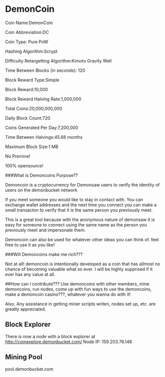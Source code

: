# DemonCoin         
Coin Name:DemonCoin

Coin Abbreviation:DC

Coin Type: Pure PoW

Hashing Algorithm:Scrypt

Difficulty Retargetting Algorithm:Kimoto Gravity Well

Time Between Blocks (in seconds): 120

Block Reward Type:Simple

Block Reward:10,000

Block Reward Halving Rate:1,000,000

Total Coins:20,000,000,000

Daily Block Count:720

Coins Generated Per Day:7,200,000

Time Between Halvings:45.66 months

Maximum Block Size:1 MB

No Premine!

100% opensource!

###What is Demoncoins Purpose??

Demoncoin is a cryptocurrency for Demonsaw users to verify the identity of users on the demonbucket network

If you meet someone you would like to stay in contact with. You can exchange wallet addresses and the next time you connect you can make a small transacton to verify that it is the same person you previously meet.  

This is a great tool because with the anonymous nature of demonsaw it is easy for someone to connect using the same name as the person you previously meet and impersonate them. 

Demoncoin can also be used for whatever other ideas you can think of. feel free to use it as you like!

###Will Demoncoins make me rich???

Not at all!  demoncoin is intentionally developed as a coin that has allmost no chance of becoming valuable what so ever. I will be highly supprised if it ever has any value at all. 

##How can I contribute???
Use demoncoins with other members, mine demoncoins, run nodes, come up with fun ways to use the demoncoins, make a demoncoin casino???, whatever you wanna do with it!

Also, Any assistance in getting miner scripts writen, nodes set up, etc. are greatly appreciated. 

## Block Explorer
There is now a node with a block explorer at http://coinexplore.demonbucket.com/
Node IP: 159.203.76.146

## Mining Pool
pool.demonbucket.com